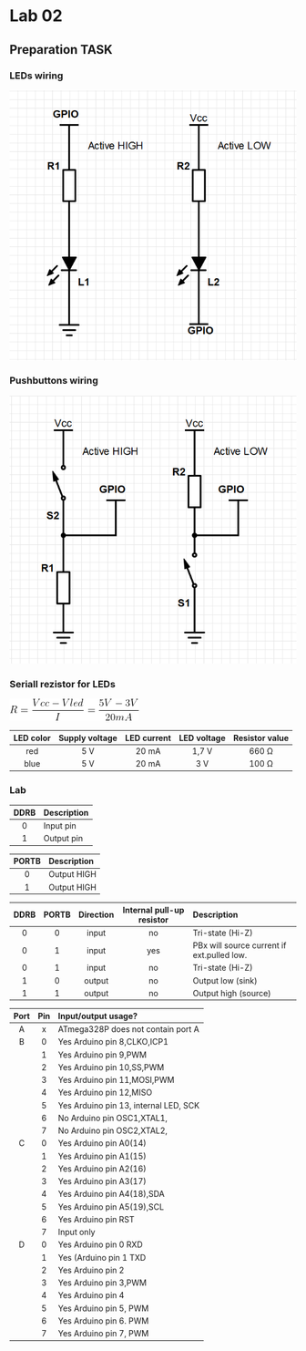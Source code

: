 # Lab 02

## Preparation TASK
### LEDs wiring

<img src = "https://github.com/Vojvyp/Digital-electronics-2/blob/master/Labs/02-leds/pictures/LEDs%20wiring.png">

### Pushbuttons wiring

<img src = "https://github.com/Vojvyp/Digital-electronics-2/blob/master/Labs/02-leds/pictures/Pushbuttons%20wiring.png">

### Seriall rezistor for LEDs
<img src = "https://github.com/Vojvyp/Digital-electronics-2/blob/master/Labs/02-leds/pictures/equination.png">


| **LED color** | **Supply voltage** | **LED current** | **LED voltage** | **Resistor value** |
| :-: | :-: | :-: | :-: | :-: |
| red | 5&nbsp;V | 20&nbsp;mA | 1,7&nbsp;V | 660&nbsp;&Omega; |
| blue | 5&nbsp;V | 20&nbsp;mA | 3&nbsp;V| 100&nbsp;&Omega; |

### Lab

| **DDRB** | **Description** |
| :-: | :-- |
| 0 | Input pin |
| 1 | Output pin |

| **PORTB** | **Description** |
| :-: | :-- |
| 0 | Output HIGH |
| 1 | Output HIGH |

| **DDRB** | **PORTB** | **Direction** | **Internal pull-up resistor** | **Description** |
| :-:| :-: | :-: | :-: | :-- |
| 0 | 0 | input | no | Tri-state (Hi-Z) |
| 0 | 1 | input | yes | PBx will source current if ext.pulled low.|
| 0 | 1 | input | no | Tri-state (Hi-Z) |
| 1 | 0 | output | no | Output low (sink) |
| 1 | 1 | output | no | Output high (source) |

| **Port** | **Pin** | **Input/output usage?** |
| :-: | :-: | :-- |
| A | x |  ATmega328P does not contain port A |
| B | 0 | Yes Arduino pin 8,CLKO,ICP1|
|   | 1 | Yes Arduino pin 9,PWM |
|   | 2 | Yes Arduino pin 10,SS,PWM |
|   | 3 | Yes Arduino pin 11,MOSI,PWM |
|   | 4 | Yes Arduino pin 12,MISO |
|   | 5 | Yes Arduino pin 13, internal LED, SCK |
|   | 6 | No Arduino pin OSC1,XTAL1, |
|   | 7 | No Arduino pin OSC2,XTAL2, |
| C | 0 | Yes Arduino pin A0(14) |
|   | 1 | Yes Arduino pin A1(15) |
|   | 2 | Yes Arduino pin A2(16) |
|   | 3 | Yes Arduino pin A3(17) |
|   | 4 | Yes Arduino pin A4(18),SDA |
|   | 5 | Yes Arduino pin A5(19),SCL |
|   | 6 | Yes Arduino pin RST  |
|   | 7 | Input only  |
| D | 0 | Yes Arduino pin 0 RXD |
|   | 1 | Yes (Arduino pin 1 TXD |
|   | 2 | Yes Arduino pin 2 |
|   | 3 | Yes Arduino pin 3,PWM |
|   | 4 | Yes Arduino pin 4 |
|   | 5 | Yes Arduino pin 5, PWM |
|   | 6 | Yes Arduino pin 6. PWM |
|   | 7 | Yes Arduino pin 7, PWM |
